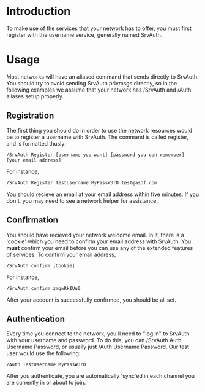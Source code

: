 # Introduction #

To make use of the services that your network has to offer, you must first register with the username service, generally named SrvAuth.

# Usage #

Most networks will have an aliased command that sends directly to SrvAuth. You should try to avoid sending SrvAuth privmsgs directly, so in the following examples we assume that your network has /SrvAuth and /Auth aliases setup properly.

## Registration ##

The first thing you should do in order to use the network resources would be to register a username with SrvAuth. The command is called register, and is formatted thusly:

` /SrvAuth Register [username you want] [password you can remember] [your email address] `

For instance,

` /SrvAuth Register TestUsername MyPassW3rD test@asdf.com `

You should recieve an email at your email address within five minutes. If you don't, you may need to see a network helper for assistance.

## Confirmation ##

You should have recieved your network welcome email. In it, there is a 'cookie' which you need to confirm your email address with SrvAuth. You **must** confirm your email before you can use any of the extended features of services. To confirm your email address,

` /SrvAuth confirm [Cookie] `

For instance,

` /SrvAuth confirm zmgwRkIUu0 `

After your account is successfully confirmed, you should be all set.

## Authentication ##

Every time you connect to the network, you'll need to "log in" to SrvAuth with your username and password. To do this, you can /SrvAuth Auth Username Password, or usually just /Auth Username Password. Our test user would use the following:

` /Auth TestUsername MyPassW3rD `

After you authenticate, you are automatically 'sync'ed in each channel you are currently in or about to join.

